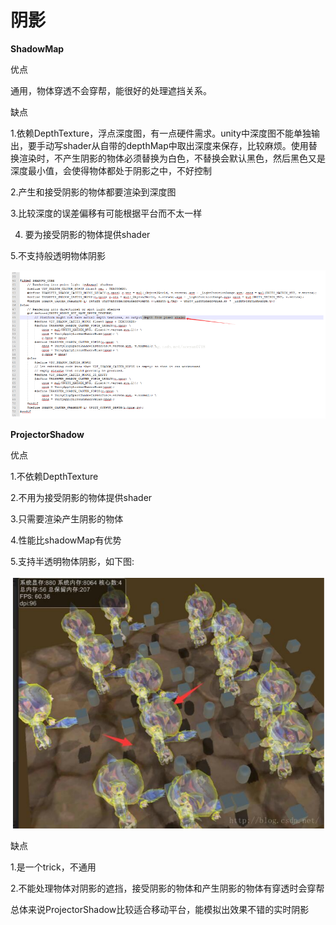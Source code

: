 # 阴影

**ShadowMap**

优点

通用，物体穿透不会穿帮，能很好的处理遮挡关系。

缺点

1.依赖DepthTexture，浮点深度图，有一点硬件需求。unity中深度图不能单独输出，要手动写shader从自带的depthMap中取出深度来保存，比较麻烦。使用替换渲染时，不产生阴影的物体必须替换为白色，不替换会默认黑色，然后黑色又是深度最小值，会使得物体都处于阴影之中，不好控制

2.产生和接受阴影的物体都要渲染到深度图

3.比较深度的误差偏移有可能根据平台而不太一样

4. 要为接受阴影的物体提供shader

5.不支持般透明物体阴影

![](../../.gitbook/assets/image%20%2859%29.png)

**ProjectorShadow**

优点

1.不依赖DepthTexture

2.不用为接受阴影的物体提供shader

3.只需要渲染产生阴影的物体

4.性能比shadowMap有优势

5.支持半透明物体阴影，如下图:

![](../../.gitbook/assets/image%20%2848%29.png)

缺点

1.是一个trick，不通用

2.不能处理物体对阴影的遮挡，接受阴影的物体和产生阴影的物体有穿透时会穿帮

总体来说ProjectorShadow比较适合移动平台，能模拟出效果不错的实时阴影

